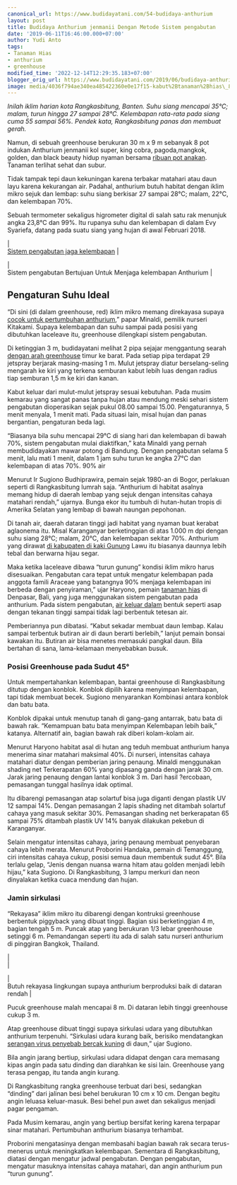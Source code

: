 ```yaml
---
canonical_url: https://www.budidayatani.com/54-budidaya-anthurium
layout: post
title: Budidaya Anthurium jenmanii Dengan Metode Sistem pengabutan
date: '2019-06-11T16:46:00.000+07:00'
author: Yudi Anto
tags:
- Tanaman Hias
- anthurium
- greenhouse
modified_time: '2022-12-14T12:29:35.183+07:00'
blogger_orig_url: https://www.budidayatani.com/2019/06/budidaya-anthurium-jenmanii-dengan.html
image: media/4036f794ae340ea485422360e0e17f15-kabut%2Btanaman%2Bhias\_800x577.jpg
---
```

*Inilah iklim harian kota Rangkasbitung, Banten. Suhu siang mencapai 35°C; malam, turun hingga 27 sampai 28°C. Kelembapan rata-rata pada siang cuma 55 sampai 56%. Pendek kata, Rangkasbitung panas dan membuat gerah.*  
  
Namun, di sebuah greenhouse berukuran 30 m x 9 m sebanyak 8 pot indukan Anthurium jenmanii kol super, king cobra, pagoda,mangkok, golden, dan black beauty hidup nyaman bersama [ribuan pot anakan](https://www.budidayatani.com/thailand-menjadi-pilihan-para-pemburu.html). Tanaman terlihat sehat dan subur.  
  
Tidak tampak tepi daun kekuningan karena terbakar matahari atau daun layu karena kekurangan air. Padahal, anthurium butuh habitat dengan iklim mikro sejuk dan lembap: suhu siang berkisar 27 sampai 28°C; malam, 22°C, dan kelembapan 70%.  
  
Sebuah termometer sekaligus higrometer digital di salah satu rak menunjuk angka 23,8°C dan 99%. Itu rupanya suhu dan kelembapan di dalam Evy Syariefa, datang pada suatu siang yang hujan di awal Februari 2018.  


  
  
|  
 [Sistem pengabutan jaga kelembapan](https://i0.wp.com/1.bp.blogspot.com/-vTmnHUYWXh4/XP93s5VNzRI/AAAAAAAAB08/9V0nHGChXhgDLZWLIQcE1SS605Pr1yqDgCLcBGAs/s1600/kabut%2Btanaman%2Bhias_800x577.jpg?ssl=1) |  

  
|  
 Sistem pengabutan Bertujuan Untuk Menjaga kelembapan Anthurium |  

  
  

  
## Pengaturan Suhu Ideal

  
“Di sini (di dalam greenhouse, red) iklim mikro memang direkayasa supaya [cocok untuk pertumbuhan anthurium](https://www.budidayatani.com/gebrakan-baru-anthurium-jenmanii.html),” papar Minaldi, pemilik nurseri Kitakami. Supaya kelembapan dan suhu sampai pada posisi yang dibutuhkan laceleave itu, greenhouse dilengkapi sistem pengabutan.  
  
Di ketinggian 3 m, budidayatani melihat 2 pipa sejajar menggantung searah [dengan arah greenhouse](https://www.budidayatani.com/2019/06/budidaya-sayuran-dengan-metode.html) timur ke barat. Pada setiap pipa terdapat 29 jetspray berjarak masing-masing 1 m. Mulut jetspray diatur berselang-seling mengarah ke kiri yang terkena semburan kabut lebih luas dengan radius tiap semburan 1,5 m ke kiri dan kanan.  
  
Kabut keluar dari mulut-mulut jetspray sesuai kebutuhan. Pada musim kemarau yang sangat panas tanpa hujan atau mendung meski sehari sistem pengabutan dioperasikan sejak pukul 08.00 sampai 15.00. Pengaturannya, 5 menit menyala, 1 menit mati. Pada situasi lain, misal hujan dan panas bergantian, pengaturan beda lagi.  
  
“Biasanya bila suhu mencapai 29°C di siang hari dan kelembapan di bawah 70%, sistem pengabutan mulai diaktifkan,” kata Minaldi yang pernah membudidayakan mawar potong di Bandung. Dengan pengabutan selama 5 menit, lalu mati 1 menit, dalam 1 jam suhu turun ke angka 27°C dan kelembapan di atas 70%. 90% air  
  
Menurut Ir Sugiono Budhiprawira, pemain sejak 1980-an di Bogor, perlakuan seperti di Rangkasbitung lumrah saja. “Anthurium di habitat asalnya memang hidup di daerah lembap yang sejuk dengan intensitas cahaya matahari rendah,” ujarnya. Bunga ekor itu tumbuh di hutan-hutan tropis di Amerika Selatan yang lembap di bawah naungan pepohonan.  
  
Di tanah air, daerah dataran tinggi jadi habitat yang nyaman buat kerabat aglaonema itu. Misal Karanganyar berketinggian di atas 1.000 m dpi dengan suhu siang 28°C; malam, 20°C, dan kelembapan sekitar 70%. Anthurium yang dirawat [di kabupaten di kaki Gunung](https://www.budidayatani.com/2019/07/icip-icip-manisnya-naga-merah-di-kaki.html) Lawu itu biasanya daunnya lebih tebal dan berwarna hijau segar.  
  
Maka ketika laceleave dibawa “turun gunung” kondisi iklim mikro harus disesuaikan. Pengabutan cara tepat untuk mengatur kelembapan pada anggota famili Araceae yang batangnya 90% menjaga kelembapan ini berbeda dengan penyiraman,” ujar Haryono, pemain [tanaman hias](https://www.budidayatani.com/hobi/tanaman-hias) di Denpasar, Bali, yang juga menggunakan sistem pengabutan pada anthurium. Pada sistem pengabutan, [air keluar dalam](https://www.budidayatani.com/2019/06/peranan-penting-pasokan-air-dalam-dunia.html) bentuk seperti asap dengan tekanan tinggi sampai tidak lagi berbentuk tetesan air.  
  
Pemberiannya pun dibatasi. “Kabut sekadar membuat daun lembap. Kalau sampai terbentuk butiran air di daun berarti berlebih,” lanjut pemain bonsai kawakan itu. Butiran air bisa menetes memasuki pangkal daun. Bila bertahan di sana, lama-kelamaan menyebabkan busuk.  
### Posisi Greenhouse pada Sudut 45°

  
Untuk mempertahankan kelembapan, bantai greenhouse di Rangkasbitung ditutup dengan konblok. Konblok dipilih karena menyimpan kelembapan, tapi tidak membuat becek. Sugiono menyarankan Kombinasi antara konblok dan batu bata.  
  
Konblok dipakai untuk menutup tanah di gang-gang antarrak, batu bata di bawah rak. “Kemampuan batu bata menyimpan Kelembapan lebih baik,” katanya. Alternatif ain, bagian bawah rak diberi kolam-kolam air.  
  
Menurut Haryono habitat asal di hutan ang teduh membuat anthurium hanya menerima sinar matahari maksimal 40%. Di nurseri, intensitas cahaya matahari diatur dengan pemberian jaring penaung. Minaldi menggunakan shading net Terkerapatan 60% yang dipasang ganda dengan jarak 30 cm. Jarak jaring penaung dengan lantai konblok 3 m. Dari hasil ?ercobaan, pemasangan tunggal hasilnya idak optimal.  
  
Itu dibarengi pemasangan atap solartuf bisa juga diganti dengan plastik UV 12 sampai 14%. Dengan pemasangan 2 lapis shading net ditambah solartuf cahaya yang masuk sekitar 30%. Pemasangan shading net berkerapatan 65 sampai 75% ditambah plastik UV 14% banyak dilakukan pekebun di Karanganyar.  
  
Selain mengatur intensitas cahaya, jaring penaung membuat penyebaran cahaya lebih merata. Menurut Proborini Handaka, pemain di Temanggung, ciri intensitas cahaya cukup, posisi semua daun membentuk sudut 45°. Bila terlalu gelap, “Jenis dengan nuansa warna hitam atau golden menjadi lebih hijau,” kata Sugiono. Di Rangkasbitung, 3 lampu merkuri dan neon dinyalakan ketika cuaca mendung dan hujan.  
### Jamin sirkulasi

  
“Rekayasa” iklim mikro itu dibarengi dengan kontruksi greenhouse berbentuk piggyback yang dibuat tinggi. Bagian sisi berketinggian 4 m, bagian tengah 5 m. Puncak atap yang berukuran 1/3 lebar greenhouse setinggi 6 m. Pemandangan seperti itu ada di salah satu nurseri anthurium di pinggiran Bangkok, Thailand.  


  
  
|  
  |  

  
|  
 Butuh rekayasa lingkungan supaya anthurium berproduksi baik di dataran rendah |  

  
  

  
Pucuk greenhouse malah mencapai 8 m. Di dataran lebih tinggi greenhouse cukup 3 m.  
  
Atap greenhouse dibuat tinggi supaya sirkulasi udara yang dibutuhkan anthurium terpenuhi. “Sirkulasi udara kurang baik, berisiko mendatangkan [serangan virus penyebab bercak kuning](https://www.budidayatani.com/2019/07/serangan-virus-kuning-pada-tanaman-cabai.html) di daun,” ujar Sugiono.  
  
Bila angin jarang bertiup, sirkulasi udara didapat dengan cara memasang kipas angin pada satu dinding dan diarahkan ke sisi lain. Greenhouse yang terasa pengap, itu tanda angin kurang.  
  
Di Rangkasbitung rangka greenhouse terbuat dari besi, sedangkan “dinding” dari jalinan besi behel berukuran 10 cm x 10 cm. Dengan begitu angin leluasa keluar-masuk. Besi behel pun awet dan sekaligus menjadi pagar pengaman.  
  
Pada Musim kemarau, angin yang bertiup bersifat kering karena terpapar sinar matahari. Pertumbuhan anthurium biasanya terhambat.  
  
Proborini mengatasinya dengan membasahi bagian bawah rak secara terus-menerus untuk meningkatkan kelembapan. Sementara di Rangkasbitung, diatasi dengan mengatur jadwal pengabutan. Dengan pengabutan, mengatur masuknya intensitas cahaya matahari, dan angin anthurium pun “turun gunung”.